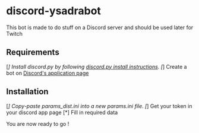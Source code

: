 # discord-ysadrabot

This bot is made to do stuff on a Discord server and should be used later for Twitch

## Requirements

[*] Install discord.py by following [discord.py install instructions](https://discordpy.readthedocs.io/en/latest/intro.html).
[*] Create a bot on [Discord's application page](https://discordapp.com/developers/applications)

## Installation

[*] Copy-paste params_dist.ini into a new params.ini file.
[*] Get your token in your discord app page
[*] Fill in required data

You are now ready to go !